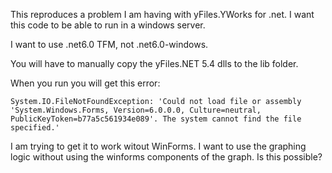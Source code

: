 This reproduces a problem I am having with yFiles.YWorks for .net.  I want this code to be able to run in a windows server.

I want to use .net6.0 TFM, not .net6.0-windows.

You will have to manually copy the yFiles.NET 5.4 dlls to the lib folder.

When you run you will get this error:

~~~stacktrace
System.IO.FileNotFoundException: 'Could not load file or assembly 'System.Windows.Forms, Version=6.0.0.0, Culture=neutral, PublicKeyToken=b77a5c561934e089'. The system cannot find the file specified.'
~~~

I am trying to get it to work witout WinForms.  I want to use the graphing logic without using the winforms components of the graph.  Is this possible?
